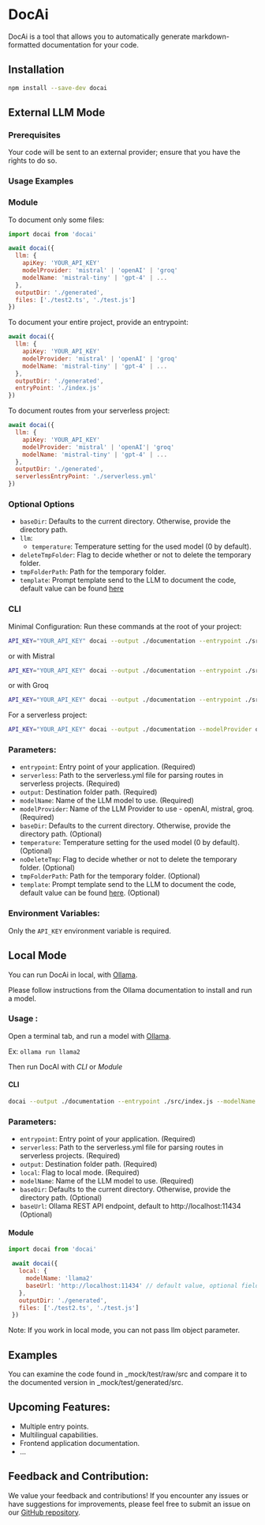 # DocAi

DocAi is a tool that allows you to automatically generate markdown-formatted documentation for your code.

## Installation

```bash
npm install --save-dev docai
```

## External LLM Mode

### Prerequisites

Your code will be sent to an external provider; ensure that you have the rights to do so.

### Usage Examples

### Module

To document only some files:

```javascript
import docai from 'docai'

await docai({
  llm: {
    apiKey: 'YOUR_API_KEY'
    modelProvider: 'mistral' | 'openAI' | 'groq'
    modelName: 'mistral-tiny' | 'gpt-4' | ...
  },
  outputDir: './generated',
  files: ['./test2.ts', './test.js']
})
```

To document your entire project, provide an entrypoint:

```javascript
await docai({
  llm: {
    apiKey: 'YOUR_API_KEY'
    modelProvider: 'mistral' | 'openAI' | 'groq'
    modelName: 'mistral-tiny' | 'gpt-4' | ...
  },
  outputDir: './generated',
  entryPoint: './index.js'
})
```

To document routes from your serverless project:

```javascript
await docai({
  llm: {
    apiKey: 'YOUR_API_KEY'
    modelProvider: 'mistral' | 'openAI'| 'groq'
    modelName: 'mistral-tiny' | 'gpt-4' | ...
  },
  outputDir: './generated',
  serverlessEntryPoint: './serverless.yml'
})
```

### Optional Options

- `baseDir`: Defaults to the current directory. Otherwise, provide the directory path.
- `llm`:
  - `temperature`: Temperature setting for the used model (0 by default).
- `deleteTmpFolder`: Flag to decide whether or not to delete the temporary folder.
- `tmpFolderPath`: Path for the temporary folder.
- `template`: Prompt template send to the LLM to document the code, default value can be found [here](https://github.com/zgababa/docai/blob/main/src/llm/llm.ts)

### CLI

Minimal Configuration:
Run these commands at the root of your project:

```bash
API_KEY="YOUR_API_KEY" docai --output ./documentation --entrypoint ./src/index.js --modelProvider openAI --modelName gpt-3.5-turbo
```

or with Mistral

```bash
API_KEY="YOUR_API_KEY" docai --output ./documentation --entrypoint ./src/index.js --modelProvider mistral --modelName mistral-tiny
```

or with Groq

```bash
API_KEY="YOUR_API_KEY" docai --output ./documentation --entrypoint ./src/index.js --modelProvider groq --modelName mixtral-8x7b-32768
```

For a serverless project:

```bash
API_KEY="YOUR_API_KEY" docai --output ./documentation --modelProvider openAI --modelName gpt-3.5-turbo --serverless ./serverless.yml
```

### Parameters:

- `entrypoint`: Entry point of your application. (Required)
- `serverless`: Path to the serverless.yml file for parsing routes in serverless projects. (Required)
- `output`: Destination folder path. (Required)
- `modelName`: Name of the LLM model to use. (Required)
- `modelProvider`: Name of the LLM Provider to use - openAI, mistral, groq. (Required)
- `baseDir`: Defaults to the current directory. Otherwise, provide the directory path. (Optional)
- `temperature`: Temperature setting for the used model (0 by default). (Optional)
- `noDeleteTmp`: Flag to decide whether or not to delete the temporary folder. (Optional)
- `tmpFolderPath`: Path for the temporary folder. (Optional)
- `template`: Prompt template send to the LLM to document the code, default value can be found [here](https://github.com/zgababa/docai/blob/main/src/llm/llm.ts). (Optional)

### Environment Variables:

Only the `API_KEY` environment variable is required.

## Local Mode

You can run DocAi in local, with [Ollama](https://github.com/ollama/ollama).

Please follow instructions from the Ollama documentation to install and run a model.

### Usage :

Open a terminal tab, and run a model with [Ollama](https://github.com/ollama/ollama).

Ex: `ollama run llama2`

Then run DocAI with _CLI_ or _Module_

#### CLI

```bash
docai --output ./documentation --entrypoint ./src/index.js --modelName llama2 --local --baseUrl http://localhost:11434
```

### Parameters:

- `entrypoint`: Entry point of your application. (Required)
- `serverless`: Path to the serverless.yml file for parsing routes in serverless projects. (Required)
- `output`: Destination folder path. (Required)
- `local`: Flag to local mode. (Required)
- `modelName`: Name of the LLM model to use. (Required)
- `baseDir`: Defaults to the current directory. Otherwise, provide the directory path. (Optional)
- `baseUrl`: Ollama REST API endpoint, default to http://localhost:11434 (Optional)

#### Module

```javascript
import docai from 'docai'

 await docai({
   local: {
     modelName: 'llama2'
     baseUrl: 'http://localhost:11434' // default value, optional field
   },
   outputDir: './generated',
   files: ['./test2.ts', './test.js']
 })
```

Note: If you work in local mode, you can not pass llm object parameter.

## Examples

You can examine the code found in \_mock/test/raw/src and compare it to the documented version in \_mock/test/generated/src.

## Upcoming Features:

- Multiple entry points.
- Multilingual capabilities.
- Frontend application documentation.
- ...

## Feedback and Contribution:

We value your feedback and contributions! If you encounter any issues or have suggestions for improvements, please feel free to submit an issue on our [GitHub repository](https://github.com/zgababa/docai).
